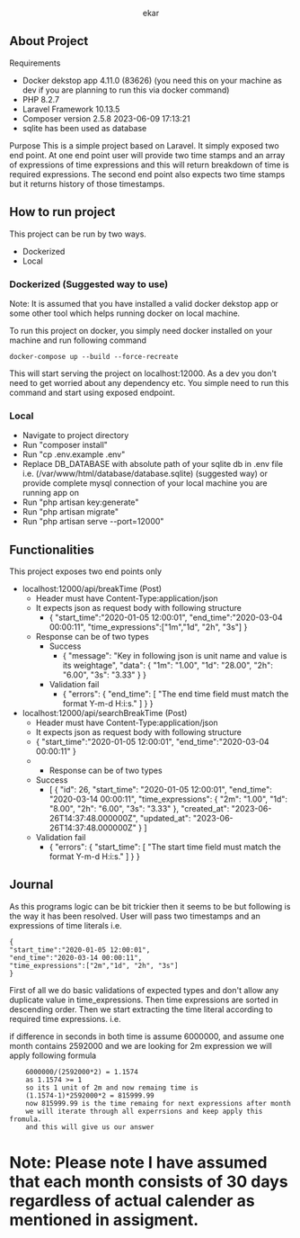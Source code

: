 <p align="center"><a>ekar</a></p>



## About Project

Requirements

- Docker dekstop app 4.11.0 (83626) (you need this on your machine as dev if you are planning to run this via docker command)
- PHP 8.2.7
- Laravel Framework 10.13.5
- Composer version 2.5.8 2023-06-09 17:13:21
- sqlite has been used as database

Purpose
    This is a simple project based on Laravel. It simply exposed two end point.
    At one end point user will provide two time stamps and an array of expressions of 
    time expressions and this will return breakdown of time is required expressions.
    The second end point also expects two time stamps but it returns history of those 
    timestamps.


## How to run project

This project can be run by two ways. 
- Dockerized
- Local

### Dockerized (Suggested way to use)

Note: It is assumed that you have installed a valid docker dekstop app or some other tool which helps running docker on local machine.

To run this project on docker, you simply need docker installed on your machine
and run following command

    docker-compose up --build --force-recreate

This will start serving the project on localhost:12000. As a dev you don't need to get
worried about any dependency etc. You simple need to run this command and start
using exposed endpoint.

### Local

- Navigate to project directory
- Run "composer install"
- Run "cp .env.example .env"
- Replace DB_DATABASE with absolute path of your sqlite db in .env file i.e. (/var/www/html/database/database.sqlite) (suggested way) or provide complete mysql connection of your local machine you are running app on
- Run "php artisan key:generate"
- Run "php artisan migrate"
- Run "php artisan serve --port=12000"



## Functionalities

This project exposes two end points only
- localhost:12000/api/breakTime (Post)
  - Header must have Content-Type:application/json
  - It expects json as request body with following structure
    - {
      "start_time":"2020-01-05 12:00:01",
      "end_time":"2020-03-04 00:00:11",
      "time_expressions":["1m","1d", "2h", "3s"]
      }
  - Response can be of two types
    - Success
      - {
        "message": "Key in following json is unit name and value is its weightage",
        "data": {
        "1m": "1.00",
        "1d": "28.00",
        "2h": "6.00",
        "3s": "3.33"
        }
        }
    - Validation fail
      - {
        "errors": {
        "end_time": [
        "The end time field must match the format Y-m-d H:i:s."
        ]
        }
        }
- localhost:12000/api/searchBreakTime (Post)
  - Header must have Content-Type:application/json
  - It expects json as request body with following structure
  - {
    "start_time":"2020-01-05 12:00:01",
    "end_time":"2020-03-04 00:00:11"
    }
  - - Response can be of two types
  - Success
      - [
        {
        "id": 26,
        "start_time": "2020-01-05 12:00:01",
        "end_time": "2020-03-14 00:00:11",
        "time_expressions": {
        "2m": "1.00",
        "1d": "8.00",
        "2h": "6.00",
        "3s": "3.33"
        },
        "created_at": "2023-06-26T14:37:48.000000Z",
        "updated_at": "2023-06-26T14:37:48.000000Z"
        }
        ]
  - Validation fail
      - {
        "errors": {
        "start_time": [
        "The start time field must match the format Y-m-d H:i:s."
        ]
        }
        }

## Journal
As this programs logic can be bit trickier then it seems to be but following is the way
it has been resolved. User will pass two timestamps and an expressions of time literals
i.e.

    {
    "start_time":"2020-01-05 12:00:01",
    "end_time":"2020-03-14 00:00:11",
    "time_expressions":["2m","1d", "2h", "3s"]
    }

First of all we do basic validations of expected types and don't allow any duplicate value 
in time_expressions. Then time expressions are sorted in descending order. Then we start 
extracting the time literal according to required time expressions. i.e. 

if difference in seconds in both time is assume 6000000, and assume one month contains
2592000 and we are looking for 2m expression we will apply following formula

        6000000/(2592000*2) = 1.1574
        as 1.1574 >= 1
        so its 1 unit of 2m and now remaing time is
        (1.1574-1)*2592000*2 = 815999.99
        now 815999.99 is the time remaing for next expressions after month
        we will iterate through all experrsions and keep apply this fromula.
        and this will give us our answer

# Note: Please note I have assumed that each month consists of 30 days regardless of actual calender as mentioned in assigment.





